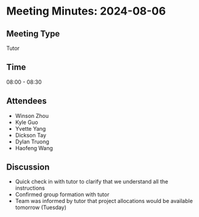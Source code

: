 # Meeting Minutes: 2024-08-06

## Meeting Type
Tutor

## Time
08:00 - 08:30

## Attendees
- Winson Zhou
- Kyle Guo
- Yvette Yang
- Dickson Tay
- Dylan Truong
- Haofeng Wang

## Discussion
- Quick check in with tutor to clarify that we understand all the instructions
- Confirmed group formation with tutor
- Team was informed by tutor that project allocations would be available tomorrow (Tuesday)